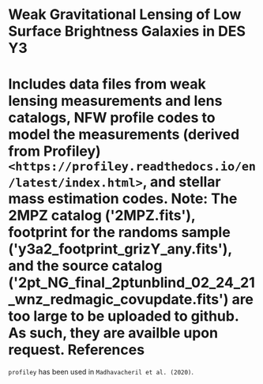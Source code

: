 # Weak Gravitational Lensing of Low Surface Brightness Galaxies in DES Y3
Includes data files from weak lensing measurements and lens catalogs, NFW profile codes to model the measurements (derived from Profiley) `<https://profiley.readthedocs.io/en/latest/index.html>`, and stellar mass estimation codes.
Note: The 2MPZ catalog ('2MPZ.fits'), footprint for the randoms sample ('y3a2_footprint_grizY_any.fits'), and the source catalog ('2pt_NG_final_2ptunblind_02_24_21_wnz_redmagic_covupdate.fits') are too large to be uploaded to github. As such, they are availble upon request. 
References
==========
``profiley`` has been used in `Madhavacheril et al. (2020)`.
